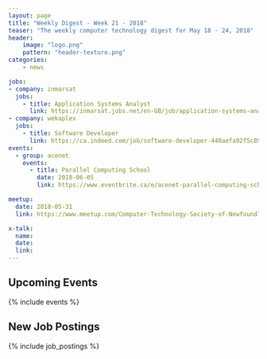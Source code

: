 ```yaml
---
layout: page
title: "Weekly Digest - Week 21 - 2018"
teaser: "The weekly computer technology digest for May 18 - 24, 2018"
header:
    image: "logo.png"
    pattern: "header-texture.png"
categories:
    - news

jobs:
- company: inmarsat
  jobs:
    - title: Application Systems Analyst
      link: https://inmarsat.jobs.net/en-GB/job/application-systems-analyst/J3T5VF76P6BW13RMFP2?idpartenaire=20222
- company: wekaplex
  jobs:
    - title: Software Developer
      link: https://ca.indeed.com/job/software-developer-448aefa92f5c89ff
events:
  - group: acenet
    events:
      - title: Parallel Computing School
        date: 2018-06-05
        link: https://www.eventbrite.ca/e/acenet-parallel-computing-school-tickets-44593415105?aff=es2

meetup:
  date: 2018-05-31
  link: https://www.meetup.com/Computer-Technology-Society-of-Newfoundland-and-Labrador/events/251127922/

x-talk:
  name: 
  date: 
  link: 
---
```


## Upcoming Events
{% include events %}

## New Job Postings
{% include job_postings %}
